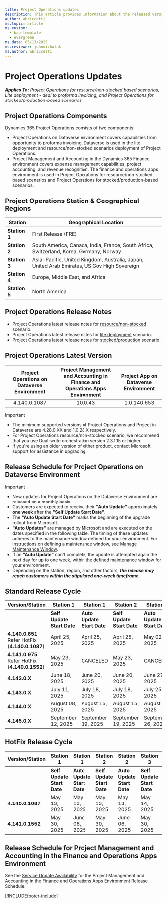 ```yaml
---
title: Project Operations updates
description: This article provides information about the released versions of Dynamics 365 Project Operations.
author: abriccetti
ms.topic: article
ms.custom: 
  - bap-template
  - evergreen
ms.date: 05/13/2025
ms.reviewer: johnmichalak
ms.author: abriccetti
---
```


# Project Operations Updates

_**Applies To:** Project Operations for resource/non-stocked based scenarios, Lite deployment - deal to proforma invoicing, and Project Operations for stocked/production-based scenarios_

## Project Operations Components

Dynamics 365 Project Operations consists of two components:

- Project Operations on Dataverse environment covers capabilities from opportunity to proforma invoicing. Dataverse is used in the lite deployment and resource/non-stocked scenarios deployment of Project Operations.
- Project Management and Accounting in the Dynamics 365 Finance environment covers expense management capabilities, project accounting, and revenue recognition. The finance and operations apps environment is used in Project Operations for resource/non-stocked based scenarios and Project Operations for stocked/production-based scenarios.

## Project Operations Station & Geographical Regions

| **Station**   | **Geographical Location**                                                                   |
|---------------|---------------------------------------------------------------------------------------------|
| **Station 1** | First Release (FRE)                                                                         |
| **Station 2** | South America, Canada, India, France, South Africa, Switzerland, Korea, Germany, Norway     |
| **Station 3** | Asia-Pacific, United Kingdom, Australia, Japan, United Arab Emirates, US Gov High Sovereign |
| **Station 4** | Europe, Middle East, and Africa                                                             |
| **Station 5** | North America                                                                               |

## Project Operations Release Notes
- Project Operations latest release notes for [resource/non-stocked](whats-new-feb-2025-resource-based.md) scenario.
- Project Operations latest release notes for [lite deployment](../pro/whats-new/whats-new-feb-2025-lite.md) scenario.
- Project Operations latest release notes for [stocked/production](../prod-pma/whats-new/whats-new-Feb-2024-stocked.md) scenario.

## Project Operations Latest Version

| **Project Operations on Dataverse Environment** | **Project Management and Accounting in Finance and Operations Apps Environment** | **Project App on Dataverse Environment** |
|:-----------------------------------------------:|:--------------------------------------------------------------------------------:|:----------------------------------------:|
|                   4.140.0.1087                  |                                      10.0.43                                     |                1.0.140.653              |

> [!IMPORTANT]
> - The minimum supported versions of Project Operations and Project in Dataverse are 4.28.0.XX and 1.0.28.X respectively.
> - For Project Operations resource/non-stocked scenario, we recommend that you use Dual-write orchestration version 2.3.1.15 or higher.
> - If you're using an older version of either product, contact Microsoft support for assistance in upgrading.

## Release Schedule for Project Operations on Dataverse Environment

> [!IMPORTANT]
> - New updates for Project Operations on the Dataverse Environment are released on a monthly basis.
> - Customers are expected to receive their **"Auto Update"** approximately **one week** after the **"Self Update Start Date"**.
> - The **"Auto Update Start Date"** marks the beginning of the upgrade rollout from Microsoft.
> - **"Auto Updates"** are managed by Microsoft and are executed on the dates specified in the following table. The timing of these updates adheres to the maintenance window defined for your environment. For instructions on defining a maintenance window, see [Manage Maintenance Window](/power-platform/admin/manage-maintenance-window).
> - If an **"Auto Update"** can't complete, the update is attempted again the next day for up to one week, within the defined maintenance window for your environment.
> - Depending on the station, region, and other factors, _**the release may reach customers within the stipulated one-week timeframe.**_

## Standard Release Cycle

| **Version/Station** | **Station 1**              | **Station 1**              | **Station 2**              | **Station 2**              | **Station 3**              | **Station 3**              | **Station 4**              | **Station 4**              | **Station 5**              | **Station 5**              |
|---------------------|----------------------------|----------------------------|----------------------------|----------------------------|----------------------------|----------------------------|----------------------------|----------------------------|----------------------------|----------------------------|
|                     | **Self Update Start Date** | **Auto Update Start Date** | **Self Update Start Date** | **Auto Update Start Date** | **Self Update Start Date** | **Auto Update Start Date** | **Self Update Start Date** | **Auto Update Start Date** | **Self Update Start Date** | **Auto Update Start Date** |
| **4.140.0.651** <br> Refer HotFix (**4.140.0.1087**)      | April 25, 2025             | April 25, 2025             | April 25, 2025             | May 02, 2025               | May 02, 2025               | CANCELED              | CANCELED               | CANCELED               | CANCELED               | CANCELED              |
| **4.141.0.975** <br> Refer HotFix (**4.140.0.1552**)      | May 23, 2025               | CANCELED               | May 23, 2025               | CANCELED               | CANCELED               | CANCELED               |CANCELED               | CANCELED              | CANCELED              | CANCELED             |
| **4.142.0.X**       | June 18, 2025              | June 20, 2025              | June 20, 2025              | June 27, 2025              | June 27, 2025              | July 04, 2025              | July 04, 2025              | July 11, 2025              | July 11, 2025              | July 18, 2025              |
| **4.143.0.X**       | July 11, 2025              | July 18, 2025              | July 18, 2025              | July 25, 2025              | July 25, 2025              | August 01, 2025            | August 01, 2025            | August 09, 2025            | August 09, 2025            | August 16, 2025            |
| **4.144.0.X**       | August 08, 2025            | August 15, 2025            | August 15, 2025            | August 22, 2025            | August 22, 2025            | August 29, 2025            | August 29, 2025            | September 05, 2025         | September 05, 2025         | September 12, 2025         |
| **4.145.0.X**       | September 12, 2025         | September 19, 2025         | September 19, 2025         | September 26, 2025         | September 26, 2025         | October 03, 2025           | October 03, 2025           | October 10, 2025           | October 10, 2025           | October 17, 2025           |

## HotFix Release Cycle

| **Version/Station** | **Station 1**              | **Station 1**              | **Station 2**              | **Station 2**              | **Station 3**              | **Station 3**              | **Station 4**              | **Station 4**              | **Station 5**              | **Station 5**              |
|---------------------|----------------------------|----------------------------|----------------------------|----------------------------|----------------------------|----------------------------|----------------------------|----------------------------|----------------------------|----------------------------|
|                     | **Self Update Start Date** | **Auto Update Start Date** | **Self Update Start Date** | **Auto Update Start Date** | **Self Update Start Date** | **Auto Update Start Date** | **Self Update Start Date** | **Auto Update Start Date** | **Self Update Start Date** | **Auto Update Start Date** |
| **4.140.0.1087**    | May 13, 2025               | May 13, 2025               | May 13, 2025               | May 13, 2025               | May 14, 2025               | May 14, 2025               | May 14, 2025               | May 14, 2025               | May 16, 2025               | May 23, 2025               |
| **4.141.0.1552**    | May 30, 2025               | June 06, 2025               | May 30, 2025               | June 06, 2025               | May 30, 2025               | June 06, 2025               | June 06, 2025               | June 13, 2025               | June 13, 2025               | June 20, 2025               |


## Release Schedule for Project Management and Accounting in the Finance and Operations Apps Environment

See the [Service Update Availability](/dynamics365/fin-ops-core/dev-itpro/get-started/public-preview-releases) for the Project Management and Accounting in the Finance and Operations Apps Environment Release Schedule. 

[!INCLUDE[footer-include](../includes/footer-banner.md)]
